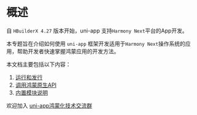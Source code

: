 # 概述

自 `HBuilderX 4.27` 版本开始，uni-app 支持`Harmony Next`平台的App开发。

本专题旨在介绍如何使用 `uni-app` 框架开发适用于`Harmony Next`操作系统的应用，帮助开发者快速掌握鸿蒙应用的开发方法。

本文档主要包括以下内容：

1. [运行和发行](runbuild.md)
2. [调用鸿蒙原生API](native-api.md)
3. [内置模块说明](built-in-module.md)

欢迎加入 [uni-app鸿蒙化技术交流群](https://im.dcloud.net.cn/#/?joinGroup=668685db8185e1e6e7b7b15e)
